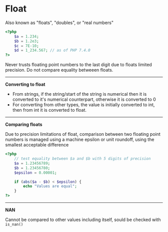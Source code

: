
# Float  

Also known as "floats", "doubles", or "real numbers"

```php
<?php
    $a = 1.234;
    $b = 1.2e3;
    $c = 7E-10;
    $d = 1_234.567; // as of PHP 7.4.0
?>
```  

Never trusts floating point numbers to the last digit due to floats limited precision. Do not compare equality betweeen floats.

---

**Converting to float**  

- From strings, if the string/start of the string is numerical then it is converted to it's numerical counterpart, otherwise it is converted to 0
- For converting from other types, the value is initially converted to int, then from int it is converted to float.  

---

**Comparing floats**  

Due to precision limitations of float, comparison between two floating point numbers is managed using a machine epsilon or unit roundoff, using the smallest acceptable difference

```php
<?php
    // test equality between $a and $b with 5 digits of precision
    $a = 1.23456789;
    $b = 1.23456780;
    $epsilon = 0.00001;

    if (abs($a - $b) < $epsilon) {
        echo "Values are equal";
    }
?>
```  

---

**NAN**  

Cannot be compared to other values including itself, sould be checked with `is_nan()`
